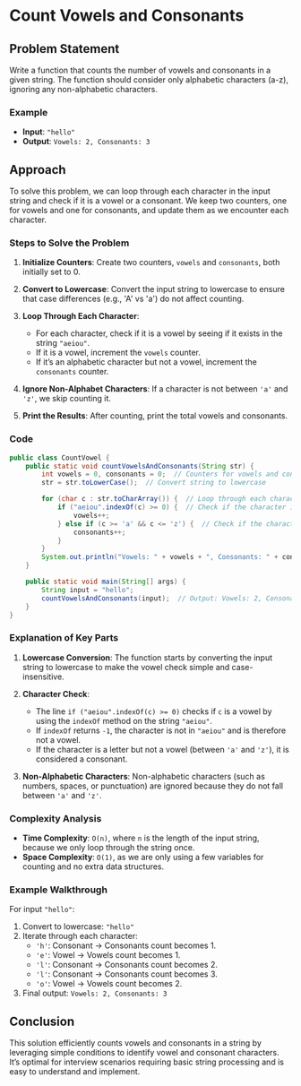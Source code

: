 

# Count Vowels and Consonants

## Problem Statement

Write a function that counts the number of vowels and consonants in a given string. The function should consider only alphabetic characters (a-z), ignoring any non-alphabetic characters.

### Example

- **Input**: `"hello"`
- **Output**: `Vowels: 2, Consonants: 3`

## Approach

To solve this problem, we can loop through each character in the input string and check if it is a vowel or a consonant. We keep two counters, one for vowels and one for consonants, and update them as we encounter each character.

### Steps to Solve the Problem

1. **Initialize Counters**: Create two counters, `vowels` and `consonants`, both initially set to 0.
  
2. **Convert to Lowercase**: Convert the input string to lowercase to ensure that case differences (e.g., 'A' vs 'a') do not affect counting.

3. **Loop Through Each Character**:
   - For each character, check if it is a vowel by seeing if it exists in the string `"aeiou"`.
   - If it is a vowel, increment the `vowels` counter.
   - If it’s an alphabetic character but not a vowel, increment the `consonants` counter.

4. **Ignore Non-Alphabet Characters**: If a character is not between `'a'` and `'z'`, we skip counting it.

5. **Print the Results**: After counting, print the total vowels and consonants.

### Code

```java
public class CountVowel {
    public static void countVowelsAndConsonants(String str) {
        int vowels = 0, consonants = 0;  // Counters for vowels and consonants
        str = str.toLowerCase();  // Convert string to lowercase

        for (char c : str.toCharArray()) {  // Loop through each character
            if ("aeiou".indexOf(c) >= 0) {  // Check if the character is a vowel
                vowels++;
            } else if (c >= 'a' && c <= 'z') {  // Check if the character is a consonant
                consonants++;
            }
        }
        System.out.println("Vowels: " + vowels + ", Consonants: " + consonants);
    }

    public static void main(String[] args) {
        String input = "hello";
        countVowelsAndConsonants(input);  // Output: Vowels: 2, Consonants: 3
    }
}
```

### Explanation of Key Parts

1. **Lowercase Conversion**: The function starts by converting the input string to lowercase to make the vowel check simple and case-insensitive.

2. **Character Check**:
   - The line `if ("aeiou".indexOf(c) >= 0)` checks if `c` is a vowel by using the `indexOf` method on the string `"aeiou"`.
   - If `indexOf` returns `-1`, the character is not in `"aeiou"` and is therefore not a vowel.
   - If the character is a letter but not a vowel (between `'a'` and `'z'`), it is considered a consonant.

3. **Non-Alphabetic Characters**: Non-alphabetic characters (such as numbers, spaces, or punctuation) are ignored because they do not fall between `'a'` and `'z'`.

### Complexity Analysis

- **Time Complexity**: `O(n)`, where `n` is the length of the input string, because we only loop through the string once.
- **Space Complexity**: `O(1)`, as we are only using a few variables for counting and no extra data structures.

### Example Walkthrough

For input `"hello"`:

1. Convert to lowercase: `"hello"`
2. Iterate through each character:
   - `'h'`: Consonant → Consonants count becomes 1.
   - `'e'`: Vowel → Vowels count becomes 1.
   - `'l'`: Consonant → Consonants count becomes 2.
   - `'l'`: Consonant → Consonants count becomes 3.
   - `'o'`: Vowel → Vowels count becomes 2.
3. Final output: `Vowels: 2, Consonants: 3`

## Conclusion

This solution efficiently counts vowels and consonants in a string by leveraging simple conditions to identify vowel and consonant characters. It’s optimal for interview scenarios requiring basic string processing and is easy to understand and implement.